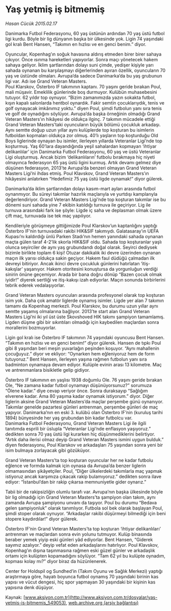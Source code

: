 # Yaş yetmiş iş bitmemiş

*Hasan Cücük 2015.02.17*

<div class="pNewsDetailMainContent" itemprop="articleBody">
 <p>
  Danimarka Futbol Federasyonu, 60 yaş üstünün ardından 70 yaş üstü futbol ligi kurdu. Böyle bir lig dünyanın başka bir ülkesinde yok. Ligin 74 yaşındaki gol kralı Bent Hansen, “Takımın en hızlısı ve en genci benim.” diyor.
 </p>
 <p>
  Oyuncular, Kopenhag’ın soğuk havasına aldırış etmeden birer birer sahaya çıkıyor. Önce ısınma hareketleri yapıyorlar. Sonra maçı yönetecek hakem sahaya geliyor. İklim şartlarından dolayı suni çimde, yedişer kişiyle yarı sahada oynanan bu karşılaşmayı diğerlerinden ayıran özellik, oyuncuların 70 yaş ve üstünde olmaları. Avrupa’da sadece Danimarka’da bu yaş grubunun ligi var. Adı ise Grand Veteran Masters.
  <br>
   Poul Klarskov, Österbro IF takımının kaptanı. 70 yaşını geride bırakan Poul, mali müşavir. Emeklilik günlerinde boş durmuyor. Kulübün muhasebesini tutuyor. 62 yıldır top oynuyor. “Bizim zamanımızda yazın sokakta futbol, kışın kapalı salonlarda hentbol oynardık. Fakir semtin çocuklarıydık, tenis ve golf oynayacak imkânımız yoktu.” diyen Poul, şimdi futbolun yanı sıra tenis ve golf de oynadığını söylüyor. Avrupa’da başka örneğinin olmadığı Grand Veteran Masters’ın hikâyesi de oldukça ilginç. 7 takımın mücadele ettiği Grand Veteran Masters’taki oyuncuların büyük bölümü çocukluk arkadaşı. Aynı semtte doğup uzun yıllar aynı kulüplerde top koşturan bu isimlerin futboldan kopmaları oldukça zor olmuş. 40’lı yaşların top koşturduğu Old Boys liglerinde oynayan bu isimler, ilerleyen yıllarda Veteranlar Ligi’nde top koşturmuş. Yaş 60’lara dayandığında yeşil sahalardan kopmayan ‘ihtiyar delikanlılar’ için Danimarka Futbol Federasyonu, 60 yaş ve üstü Veteranlar Ligi oluşturmuş. Ancak bizim ‘delikanlıların’ futbolu bırakmaya hiç niyeti olmayınca federasyon 65 yaş üstü ligini kurmuş. Artık devamı gelmez diye düşünen federasyon, 2013’te Avrupa’da benzeri olmayan Grand Veteran Masters Ligi’ni ihdas etmiş. Poul Klavskov, Grand Veteran Masters’ın hikâyesini anlatırken “Hedefimiz 75 yaş üstü ligde oynamak!” diyor gülerek.
  </br>
 </p>
 <p>
  Danimarka’da iklim şartlarından dolayı kasım-mart ayları arasında futbol oynanmıyor. Bu süreyi takımlar hazırlık maçlarıyla ve yurtdışı kamplarıyla değerlendiriyor. Grand Veteran Masters Ligi’nde top koşturan takımlar ise bu dönemi suni sahada yine 7 ekibin katıldığı turnuva ile geçiriyor. Lig ile turnuva arasındaki fark ise şöyle: Ligde iç saha ve deplasman olmak üzere çift maç, turnuvada ise tek maç yapılıyor.
 </p>
 <p>
  Kendileriyle görüşmeye gittiğimizde Poul Klarskov’un kaptanlığını yaptığı Österbro IF’nin turnuvadaki rakibi HIK&amp;SIF takımıydı. Galatasaray’ın UEFA Kupası’nı kaldırdığı ünlü Parken Stadı’nın hemen yanındaki sahada oynanan maçta gülen taraf 4-2’lik skorla HIK&amp;SIF oldu. Sahada top koşturanlar yaşlı olunca seyirciler de aynı yaş grubundandı doğal olarak. Seyirci dediysek bizimle birlikte toplam 6 kişi! Otuzar dakikalık iki devre üzerinden oynanan maçın ilk yarısı oldukça sakin geçiyor. Hakem faul düdüğü çalmadan ilk devreyi bitiriyor. Ancak ikinci devre çocukluk günlerini hatırlatan ‘itiş-kakışlar’ yaşanıyor. Hakem otoritesini konuştursa da yorgunluğun verdiği sinirin önüne geçemiyor. Arada bir bana doğru dönüp “Bazen çocuk olmak iyidir!” diyerek sertliği ve itiş-kakışı izah ediyorlar. Maçın sonunda birbirlerini tebrik ederek vedalaşıyorlar.
 </p>
 <p>
  Grand Veteran Masters oyuncuları arasında profesyonel olarak top koşturan isim yok. Daha çok amatör liglerde oynamış isimler. Ligde yer alan 7 takımın tamamı da Kopenhag merkezli. Poul Klarskov, bu durumu uzun yıllar aynı semtte yaşamış olmalarına bağlıyor. 2013’te start alan Grand Veteran Masters Ligi’ni iki yıl üst üste Skovshoved HIK takımı şampiyon tamamlamış. Ligden düşme gibi bir sıkıntıları olmadığı için kaybedilen maçlardan sonra morallerini bozmuyorlar.
 </p>
 <p>
  Ligin gol kralı ise Österbro IF takımının 74 yaşındaki oyuncusu Bent Hansen. “Takımın en hızlısı ve en genci benim!” diyor gülerek. Hansen de tıpkı Poul gibi 8 yaşından beri meşin yuvarlağın peşinden koşuyor. “Aynı mahallenin çocuğuyuz.” diyor ve ekliyor: “Oynarken hem eğleniyoruz hem de form tutuyoruz.” Bent Hansen, ilerleyen yaşına rağmen futbolun yanı sıra badminton oynamaya devam ediyor. Kulüple evinin arası 13 kilometre. Maç ve antrenmanlara bisikletle gelip gidiyor.
 </p>
 <p>
  Österbro IF takımının en yaşlısı 1938 doğumlu Ole. 76 yaşını geride bırakan Ole, “Ne zamana kadar futbol oynamayı düşünüyorsunuz?” sorumuza “Ölene kadar.” diye cevap veriyor önce. Sonra duraksayıp “Sağlığım elverene kadar. Ama 80 yaşıma kadar oynamak istiyorum.” diyor. Diğer liglerin aksine Grand Veteran Masters’da maçlar perşembe günü oynanıyor. Takımlar genelde pazartesi günleri antrenman, perşembe günleri de maç yapıyor. Danimarka’nın en eski 3. kulübü olan Österbro IF’nin (kuruluş tarihi 1894) bünyesinde her yaş grubundan bin kadar futbolcu var.
  <br>
   Danimarka Futbol Federasyonu, Grand Veteran Masters Ligi ile ilgili tanıtımda esprili bir üslupla “Veteranlar Ligi’nde enflasyon yaşıyoruz.” dedikten sonra 70 yaş üstü ligi kurarken hiç düşünmediklerini belirtiyor. “Artık daha ilerisi olmaz deyip Grand Veteran Masters ismini uygun bulduk.” diyen federasyonu, Poul Klarskov ve arkadaşları 75 yaşından sonra yeni bir isim bulmaya zorlayacak gibi gözüküyor.
  </br>
 </p>
 <p>
  Grand Veteran Masters’ta top koşturan oyuncular her ne kadar futbolu eğlence ve formda kalmak için oynasa da Avrupa’da benzer liglerin olmamasından şikâyetçiler. Poul, “Diğer ülkelerdeki takımlarla maç yapmak istiyoruz ancak karşımıza çıkacak rakip bulamıyoruz.” dedikten sonra ilave ediyor: “İstanbul’dan bir rakip çıkarsa memnuniyetle gider oynarız.”
 </p>
 <p>
  Tabii bir de rakipsizliğin olumlu tarafı var. Avrupa’nın başka ülkesinde böyle bir lig olmadığı için Grand Veteran Masters’ta şampiyon olan takım, aynı zamanda Avrupa şampiyonu unvanı da taşıyor. Poul bu durumu “Bedava gelen şampiyonluk” olarak tanımlıyor. Futbola sol bek olarak başlayan Poul, şimdi stoper olarak oynuyor. “Arkadaşlar rakibi düşürmeyi bilmediği için beni stopere kaydırdılar!” diyor gülerek.
 </p>
 <p>
  Österbro IF’nin Grand Veteran Masters’ta top koşturan ‘ihtiyar delikanlıları’ antrenman ve maçlardan sonra evin yolunu tutmuyor. Kulüp binasında beraber yemek yiyip eski günleri yâd ediyorlar. Bent Hansen, “Giderek sayımız azalıyor.” deyip vefat eden arkadaşlarını hatırlıyor. Poul Klavskov, Kopenhag’ın dışına taşınmasına rağmen eski güzel günler ve arkadaşlık ortamı için kulüpten kopamadığını söylüyor. “Tam 62 yıl bu kulüpte oynadım, kopması kolay mı?” diyor biraz da hüzünlenerek.
 </p>
 <p>
  Center for Holdspil og Sundhed’in (Takım Oyunu ve Sağlık Merkezi) yaptığı araştırmaya göre, hayatı boyunca futbol oynamış 70 yaşındaki birinin kas yapısı ve vücut dengesi, hiç spor yapmayan 30 yaşındaki bir kişinin kas yapısına denk düşüyor.
 </p>
</div>


Kaynak: [www.aksiyon.com.tr](http://www.aksiyon.com.tr/dosyalar/yas-yetmis-is-bitmemis_549053), [web.archive.org (arşiv bağlantısı)](http://web.archive.org/web/20150704231413/http://www.aksiyon.com.tr/dosyalar/yas-yetmis-is-bitmemis_549053)
